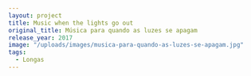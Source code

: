 ```yaml
---
layout: project
title: Music when the lights go out
original_title: Música para quando as luzes se apagam
release_year: 2017
image: "/uploads/images/musica-para-quando-as-luzes-se-apagam.jpg"
tags:
  - Longas
---
```


